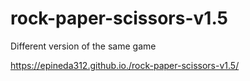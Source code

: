 # rock-paper-scissors-v1.5
Different version of the same game

https://epineda312.github.io./rock-paper-scissors-v1.5/
